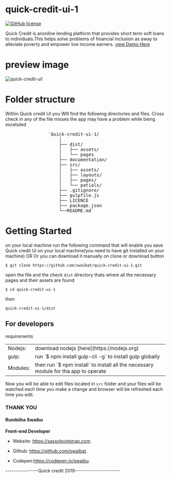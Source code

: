 # quick-credit-ui-1

[![GitHub license](https://img.shields.io/badge/license-MIT-blue.svg)](https://github.com/swaibat/sassadminlite/blob/master/LICENSE)

Quick Credit is anonline lending platform that provides short term soft loans to individuals.This helps solve problems of financial inclusion as away to alleviate poverty and empower low income earners.
[view Demo Here](https://swaibat.github.io/quick-credit-ui-1/)
# preview image
![quick-credit-ui!](https://sassybootstrap.com/external/quick%20credit%20preview1%20copy.png "quick-credit-ui")

# Folder structure

Within Quick credit UI you WIll find the following directories and files. Cross check in any of the file misses the app may have a problem while bieng excetuted

<pre>                `Quick-credit-ui-1/
                    │
                    ├── dist/
                    │   ├── assets/
                    │   └── pages
                    ├── documentation/
                    ├── src/
                    │   ├── assets/
                    │   ├── layouts/
                    │   ├── pages/
                    │   └── patials/
                    ├── .gitignore/
                    ├── gulpfile.js
                    ├── LICENCE
                    ├── package.json
                    └──README.md` 
</pre>

# Getting Started

on your local machine run the following command that will enable you save Quick credit Ui on your local machine(you need to have git installed on your machine) OR Or you can download it manually on clone or download button

`$ git clone https://github.com/swaibat/quick-credit-ui-1.git`

open the file and the check `dist` directory thats where all the necessary pages and their assets are found

`$ cd quick-credit-ui-1`

then

`quick-credit-ui-1/dist`

## For developers

requirements

<table>

<tbody>

<tr>

<td>Nodejs:</td>

<td>download nodejs [here](https://nodejs.org)</td>

</tr>

<tr>

<td>gulp:</td>

<td>run `$ npm install gulp-cli -g` to install gulp globally</td>

</tr>

<tr>

<td>Modules:</td>

<td>then run `$ npm install` to install all the necessary module for tha app to operate</td>

</tr>

</tbody>

</table>

Now you will be able to edit files located in `src` folder and your files will be watched each time you make a change and browser will be refreshed each time you edit.

### THANK YOU

#### Rumbiiha Swaibu

**Front-end Developer** 
- Website: https://sassybootstrap.com.

- Github: https://github.com/swaibat.

- Codepen:https://codepen.io/swaibu.

----------------Quick credit 2019----------------------
